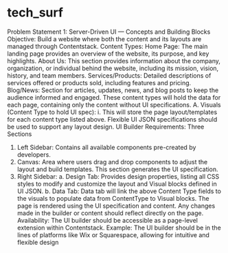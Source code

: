 # tech_surf
Problem Statement 1: Server-Driven UI — Concepts and Building Blocks
Objective: Build a website where both the content and its layouts are managed through
Contentstack.
Content Types:
Home Page:
The main landing page provides an overview of the website, its purpose, and key
highlights.
About Us:
This section provides information about the company, organization, or individual
behind the website, including its mission, vision, history, and team members.
Services/Products:
Detailed descriptions of services offered or products sold, including features and
pricing.
Blog/News:
Section for articles, updates, news, and blog posts to keep the audience informed
and engaged.
These content types will hold the data for each page, containing only the content without UI
specifications.
A. Visuals (Content Type to hold UI spec):
i. This will store the page layout/templates for each content type listed
above.
Flexible UI JSON specifications should be used to support any layout
design.
UI Builder Requirements: Three Sections
1. Left Sidebar: Contains all available components pre-created by
developers.
2. Canvas: Area where users drag and drop components to adjust the layout
and build templates. This section generates the UI specification.
3. Right Sidebar:
a. Design Tab: Provides design properties, listing all CSS styles to
modify and customize the layout and Visual blocks defined in UI
JSON.
b. Data Tab: Data tab will link the above Content Type fields to the
visuals to populate data from ContentType to Visual blocks.
The page is rendered using the UI specification and content. Any changes made in the builder
or content should reflect directly on the page.
Availability: The UI builder should be accessible as a page-level extension within Contentstack.
Example: The UI builder should be in the lines of platforms like Wix or Squarespace, allowing
for intuitive and flexible design
